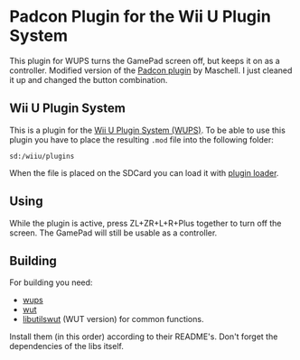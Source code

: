 # Padcon Plugin for the Wii U Plugin System
This plugin for WUPS turns the GamePad screen off, but keeps it on as a controller. Modified version of the [Padcon plugin](https://github.com/Maschell/WUPSPluginPlayground/tree/master/padcon) by Maschell. I just cleaned it up and changed the button combination.

## Wii U Plugin System
This is a plugin for the [Wii U Plugin System (WUPS)](https://github.com/Maschell/WiiUPluginSystem/). To be able to use this plugin you have to place the resulting `.mod` file into the following folder:

```
sd:/wiiu/plugins
```
When the file is placed on the SDCard you can load it with [plugin loader](https://github.com/Maschell/WiiUPluginSystem/).

## Using
While the plugin is active, press ZL+ZR+L+R+Plus together to turn off the screen. The GamePad will still be usable as a controller.

## Building
For building you need:
- [wups](https://github.com/Maschell/WiiUPluginSystem)
- [wut](https://github.com/decaf-emu/wut)
- [libutilswut](https://github.com/Maschell/libutils/tree/wut) (WUT version) for common functions.

Install them (in this order) according to their README's. Don't forget the dependencies of the libs itself.
